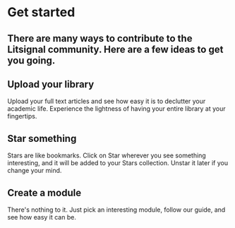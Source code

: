 # Get started
## There are many ways to contribute to the Litsignal community. Here are a few ideas to get you going.
## Upload your library
Upload your full text articles and see how easy it is to declutter your academic life. Experience the lightness of having your entire library at your fingertips.

## Star something
Stars are like bookmarks. Click on Star wherever you see something interesting, and it will be added to your Stars collection. Unstar it later if you change your mind.

## Create a module
There's nothing to it. Just pick an interesting module, follow our guide, and see how easy it can be.
